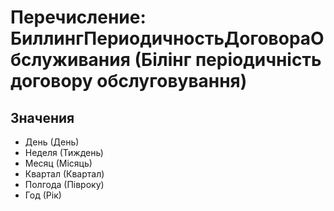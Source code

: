 ﻿# Перечисление: БиллингПериодичностьДоговораОбслуживания (Білінг періодичність договору обслуговування)

## Значения

- День (День)
- Неделя (Тиждень)
- Месяц (Місяць)
- Квартал (Квартал)
- Полгода (Півроку)
- Год (Рік)

